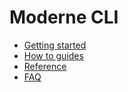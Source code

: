 # Moderne CLI

* [Getting started](getting-started/)
* [How to guides](how-to-guides/)
* [Reference](cli-reference.md)
* [FAQ](references/faq.md)
